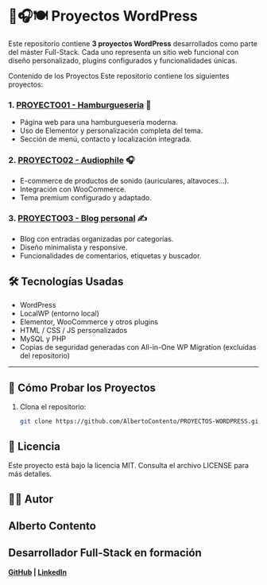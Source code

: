 # 🍔🎧🍽️ Proyectos WordPress
Este repositorio contiene **3 proyectos WordPress** desarrollados como parte del máster Full-Stack. Cada uno representa un sitio web funcional con diseño personalizado, plugins configurados y funcionalidades únicas.

Contenido de los Proyectos
Este repositorio contiene los siguientes proyectos:

### 1. **[PROYECTO01 - Hamburgueseria](https://github.com/AlbertoContento/PROYECTOS-PYTHON/tree/main/PROYECTO01-Texto%20a%20Voz)** 🍔
- Página web para una hamburguesería moderna.
- Uso de Elementor y personalización completa del tema.
- Sección de menú, contacto y localización integrada.

### 2. **[PROYECTO02 - Audiophile](https://github.com/AlbertoContento/PROYECTOS-PYTHON/tree/main/PROYECTO02-%20Juego%20de%20Arcade%20Pong)** 🎧
- E-commerce de productos de sonido (auriculares, altavoces...).
- Integración con WooCommerce.
- Tema premium configurado y adaptado.

### 3. **[PROYECTO03 - Blog personal](https://github.com/AlbertoContento/PROYECTOS-PYTHON/tree/main/PROYECTO03%20-%20Prueba%20de%20Escritura%20Veloz)** ✍️
- Blog con entradas organizadas por categorías.
- Diseño minimalista y responsive.
- Funcionalidades de comentarios, etiquetas y buscador.

## 🛠️ Tecnologías Usadas

- WordPress
- LocalWP (entorno local)
- Elementor, WooCommerce y otros plugins
- HTML / CSS / JS personalizados
- MySQL y PHP
- Copias de seguridad generadas con All-in-One WP Migration (excluidas del repositorio)

---

## 🚀 Cómo Probar los Proyectos

1. Clona el repositorio:
   ```bash
   git clone https://github.com/AlbertoContento/PROYECTOS-WORDPRESS.git

##   📄 Licencia
Este proyecto está bajo la licencia MIT. Consulta el archivo LICENSE para más detalles.

## 👨‍💻 Autor
## Alberto Contento
## Desarrollador Full-Stack en formación
**[GitHub](https://github.com/AlbertoContento) | [LinkedIn](https://www.linkedin.com/in/alberto-contento-guerrero/)**
